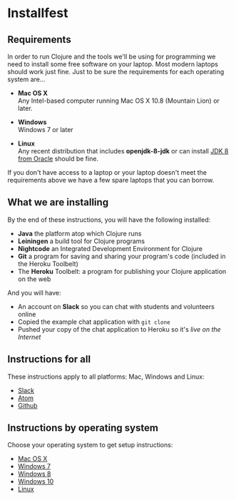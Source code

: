 Installfest
===========

## Requirements

In order to run Clojure and the tools we'll be using for
programming we need to install some free software on your laptop.
Most modern laptops should work just fine. Just to be sure
the requirements for each operating system are...

* **Mac OS X**<br/>
  Any Intel-based computer running Mac OS X 10.8 (Mountain Lion) or later.

* **Windows**<br/>
  Windows 7 or later

* **Linux**<br/>
  Any recent distribution that includes **openjdk-8-jdk** or can install
  [JDK 8 from Oracle](http://www.oracle.com/technetwork/java/javase/downloads/index.html) should be fine.

If you don't have access to a laptop or your laptop doesn't meet
the requirements above we have a few spare laptops that you can borrow.

## What we are installing

By the end of these instructions, you will have the following installed:

* **Java** the platform atop which Clojure runs
* **Leiningen** a build tool for Clojure programs
* **Nightcode** an Integrated Development Environment for Clojure
* **Git** a program for saving and sharing your program's code (included in the Heroku Toolbelt)
* The **Heroku** Toolbelt: a program for publishing your Clojure application on the web

And you will have:

* An account on **Slack** so you can chat with students and volunteers online
* Copied the example chat application with ````git clone````
* Pushed your copy of the chat application to Heroku so it's *live on the Internet*

## Instructions for all

These instructions apply to all platforms: Mac, Windows and Linux:

* [Slack](slack.md)
* [Atom](atom.md)
* [Github](github.md)

## Instructions by operating system

Choose your operating system to get setup instructions:

* [Mac OS X](setup_osx.md)
* [Windows 7](setup_win7.md)
* [Windows 8](setup_win8.md)
* [Windows 10](setup_win10.md)
* [Linux](setup_ubuntu.md)
